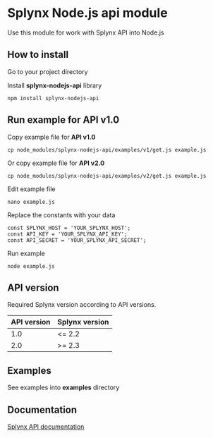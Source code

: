 Splynx Node.js api module
========================

Use this module for work with Splynx API into Node.js

How to install
--------------
Go to your project directory

Install **splynx-nodejs-api** library
```
npm install splynx-nodejs-api
```

Run example for API v1.0
------------------------

Copy example file for **API v1.0**
```
cp node_modules/splynx-nodejs-api/examples/v1/get.js example.js
```

Or copy example file for **API v2.0**
```
cp node_modules/splynx-nodejs-api/examples/v2/get.js example.js
```

Edit example file
```
nano example.js
```

Replace the constants with your data
```
const SPLYNX_HOST = 'YOUR_SPLYNX_HOST';
const API_KEY = 'YOUR_SPLYNX_API_KEY';
const API_SECRET = 'YOUR_SPLYNX_API_SECRET';
```

Run example
```
node example.js
```

API version
-----------
Required Splynx version according to API versions.

| API version | Splynx version |
| ----------- | -------------- |
| 1.0 | <= 2.2 |
| 2.0 | >= 2.3 |

Examples
--------

See examples into **examples** directory

Documentation
-------------

[Splynx API documentation](http://docs.splynx.apiary.io/#)